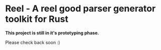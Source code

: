 # Reel - A reel good parser generator toolkit for Rust

<b>This project is still in it's prototyping phase.</b>

Please check back soon :)
